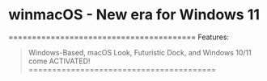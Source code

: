 # winmacOS - New era for Windows 11
========================================
Features:
> Windows-Based,
> macOS Look,
> Futuristic Dock, and
> Windows 10/11 come ACTIVATED!
========================================


